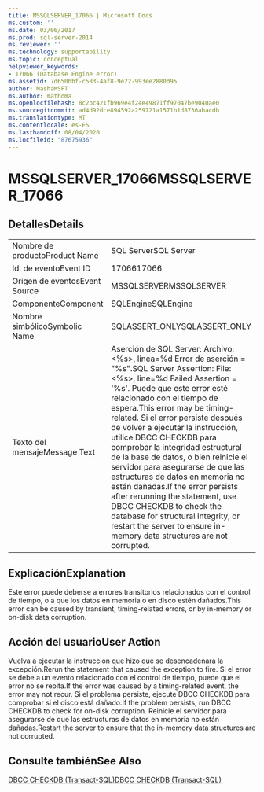 ```yaml
---
title: MSSQLSERVER_17066 | Microsoft Docs
ms.custom: ''
ms.date: 03/06/2017
ms.prod: sql-server-2014
ms.reviewer: ''
ms.technology: supportability
ms.topic: conceptual
helpviewer_keywords:
- 17066 (Database Engine error)
ms.assetid: 7d650bbf-c583-4af8-9e22-993ee2880d95
author: MashaMSFT
ms.author: mathoma
ms.openlocfilehash: 8c2bc421fb969e4f24e49871ff97047be9040ae0
ms.sourcegitcommit: ad4d92dce894592a259721a1571b1d8736abacdb
ms.translationtype: MT
ms.contentlocale: es-ES
ms.lasthandoff: 08/04/2020
ms.locfileid: "87675936"
---
```

# <a name="mssqlserver_17066"></a><span data-ttu-id="93171-102">MSSQLSERVER_17066</span><span class="sxs-lookup"><span data-stu-id="93171-102">MSSQLSERVER_17066</span></span>
    
## <a name="details"></a><span data-ttu-id="93171-103">Detalles</span><span class="sxs-lookup"><span data-stu-id="93171-103">Details</span></span>  
  
|||  
|-|-|  
|<span data-ttu-id="93171-104">Nombre de producto</span><span class="sxs-lookup"><span data-stu-id="93171-104">Product Name</span></span>|<span data-ttu-id="93171-105">SQL Server</span><span class="sxs-lookup"><span data-stu-id="93171-105">SQL Server</span></span>|  
|<span data-ttu-id="93171-106">Id. de evento</span><span class="sxs-lookup"><span data-stu-id="93171-106">Event ID</span></span>|<span data-ttu-id="93171-107">17066</span><span class="sxs-lookup"><span data-stu-id="93171-107">17066</span></span>|  
|<span data-ttu-id="93171-108">Origen de eventos</span><span class="sxs-lookup"><span data-stu-id="93171-108">Event Source</span></span>|<span data-ttu-id="93171-109">MSSQLSERVER</span><span class="sxs-lookup"><span data-stu-id="93171-109">MSSQLSERVER</span></span>|  
|<span data-ttu-id="93171-110">Componente</span><span class="sxs-lookup"><span data-stu-id="93171-110">Component</span></span>|<span data-ttu-id="93171-111">SQLEngine</span><span class="sxs-lookup"><span data-stu-id="93171-111">SQLEngine</span></span>|  
|<span data-ttu-id="93171-112">Nombre simbólico</span><span class="sxs-lookup"><span data-stu-id="93171-112">Symbolic Name</span></span>|<span data-ttu-id="93171-113">SQLASSERT_ONLY</span><span class="sxs-lookup"><span data-stu-id="93171-113">SQLASSERT_ONLY</span></span>|  
|<span data-ttu-id="93171-114">Texto del mensaje</span><span class="sxs-lookup"><span data-stu-id="93171-114">Message Text</span></span>|<span data-ttu-id="93171-115">Aserción de SQL Server: Archivo: \<%s>, línea=%d Error de aserción = "%s".</span><span class="sxs-lookup"><span data-stu-id="93171-115">SQL Server Assertion: File: \<%s>, line=%d Failed Assertion = '%s'.</span></span> <span data-ttu-id="93171-116">Puede que este error esté relacionado con el tiempo de espera.</span><span class="sxs-lookup"><span data-stu-id="93171-116">This error may be timing-related.</span></span> <span data-ttu-id="93171-117">Si el error persiste después de volver a ejecutar la instrucción, utilice DBCC CHECKDB para comprobar la integridad estructural de la base de datos, o bien reinicie el servidor para asegurarse de que las estructuras de datos en memoria no están dañadas.</span><span class="sxs-lookup"><span data-stu-id="93171-117">If the error persists after rerunning the statement, use DBCC CHECKDB to check the database for structural integrity, or restart the server to ensure in-memory data structures are not corrupted.</span></span>|  
  
## <a name="explanation"></a><span data-ttu-id="93171-118">Explicación</span><span class="sxs-lookup"><span data-stu-id="93171-118">Explanation</span></span>  
 <span data-ttu-id="93171-119">Este error puede deberse a errores transitorios relacionados con el control de tiempo, o a que los datos en memoria o en disco estén dañados.</span><span class="sxs-lookup"><span data-stu-id="93171-119">This error can be caused by transient, timing-related errors, or by in-memory or on-disk data corruption.</span></span>  
  
## <a name="user-action"></a><span data-ttu-id="93171-120">Acción del usuario</span><span class="sxs-lookup"><span data-stu-id="93171-120">User Action</span></span>  
 <span data-ttu-id="93171-121">Vuelva a ejecutar la instrucción que hizo que se desencadenara la excepción.</span><span class="sxs-lookup"><span data-stu-id="93171-121">Rerun the statement that caused the exception to fire.</span></span> <span data-ttu-id="93171-122">Si el error se debe a un evento relacionado con el control de tiempo, puede que el error no se repita.</span><span class="sxs-lookup"><span data-stu-id="93171-122">If the error was caused by a timing-related event, the error may not recur.</span></span> <span data-ttu-id="93171-123">Si el problema persiste, ejecute DBCC CHECKDB para comprobar si el disco está dañado.</span><span class="sxs-lookup"><span data-stu-id="93171-123">If the problem persists, run DBCC CHECKDB to  check for on-disk corruption.</span></span> <span data-ttu-id="93171-124">Reinicie el servidor para asegurarse de que las estructuras de datos en memoria no están dañadas.</span><span class="sxs-lookup"><span data-stu-id="93171-124">Restart the server to ensure that the in-memory data structures are not corrupted.</span></span>  
  
## <a name="see-also"></a><span data-ttu-id="93171-125">Consulte también</span><span class="sxs-lookup"><span data-stu-id="93171-125">See Also</span></span>  
 [<span data-ttu-id="93171-126">DBCC CHECKDB &#40;Transact-SQL&#41;</span><span class="sxs-lookup"><span data-stu-id="93171-126">DBCC CHECKDB &#40;Transact-SQL&#41;</span></span>](/sql/t-sql/database-console-commands/dbcc-checkdb-transact-sql)  
  
  
